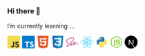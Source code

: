 ### Hi there 👋
I’m currently learning ...
<div style="display: inline-block;">
  <img alt="JavaScript" width="30" height="30" src="https://github.com/devicons/devicon/blob/master/icons/javascript/javascript-original.svg" align="center" style="max-width: 100%;">
  <img alt="TypeScript" width="30" height="30" src="https://github.com/devicons/devicon/blob/master/icons/typescript/typescript-original.svg" align="center" style="max-width: 100%;">
  <img alt="HTML5" width="30" height="30" src="https://github.com/devicons/devicon/blob/master/icons/html5/html5-original.svg" align="center" style="max-width: 100%;">
  <img alt="CSS3" width="30" height="30" src="https://github.com/devicons/devicon/blob/master/icons/css3/css3-original.svg" align="center" style="max-width: 100%;">
<img alt="SASS" width="30" height="30" src="https://github.com/devicons/devicon/blob/master/icons/sass/sass-original.svg" align="center" style="max-width: 100%;">
<img alt="React/ReactNative" width="30" height="30" src="https://github.com/devicons/devicon/blob/master/icons/react/react-original.svg" align="center" style="max-width: 100%;">
  <img alt="Python" width="30" height="30" src="https://github.com/devicons/devicon/blob/master/icons/python/python-original.svg" align="center" style="max-width: 100%;">
  <img alt="NodeJs" width="30" height="30" src="https://github.com/devicons/devicon/blob/master/icons/nodejs/nodejs-original.svg" align="center" style="max-width: 100%;">
  <img alt="NextJs" width="30" height="30" src="https://github.com/devicons/devicon/blob/master/icons/nextjs/nextjs-original.svg" align="center" style="max-width: 100%;">
</div>
<!--
**LuizEnokJunior/LuizEnokJunior** is a ✨ _special_ ✨ repository because its `README.md` (this file) appears on your GitHub profile.

Here are some ideas to get you started:

### Hi there 👋

- 🔭 I’m currently working on ...
- 🌱 I’m currently learning ...
- 👯 I’m looking to collaborate on ...
- 🤔 I’m looking for help with ...
- 💬 Ask me about ...
- 📫 How to reach me: ...
- 😄 Pronouns: ...
- ⚡ Fun fact: ...
-->
